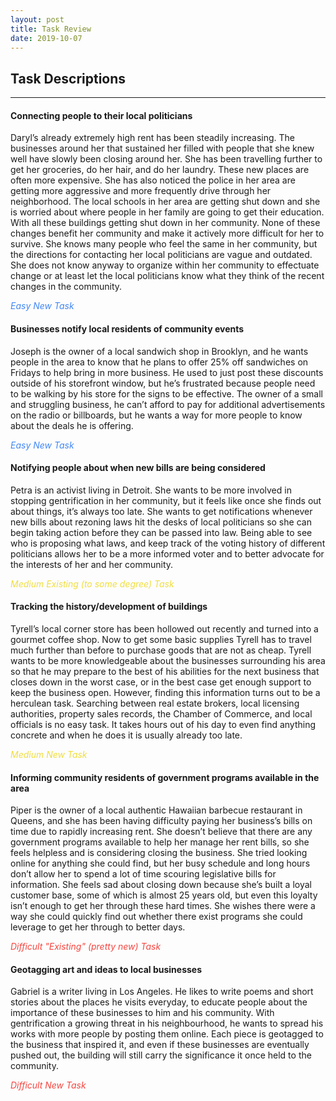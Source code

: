 ```yaml
---
layout: post
title: Task Review
date: 2019-10-07
---
```


## Task Descriptions

---

#### Connecting people to their local politicians

Daryl’s already extremely high rent has been steadily increasing. The businesses around her that sustained her filled with people that she knew well have slowly been closing around her. She has been travelling further to get her groceries, do her hair, and do her laundry. These new places are often more expensive. She has also noticed the police in her area are getting more aggressive and more frequently drive through her neighborhood. The local schools in her area are getting shut down and she is worried about where people in her family are going to get their education. With all these buildings getting shut down in her community. None of these changes benefit her community and make it actively more difficult for her to survive. She knows many people who feel the same in her community, but the directions for contacting her local politicians are vague and outdated. She does not know anyway to organize within her community to effectuate change or at least let the local politicians know what they think of the recent changes in the community. 

*<span style="color:#4287f5">Easy New Task</span>*


#### Businesses notify local residents of community events

Joseph is the owner of a local sandwich shop in Brooklyn, and he wants people in the area to know that he plans to offer 25% off sandwiches on Fridays to help bring in more business. He used to just post these discounts outside of his storefront window, but he’s frustrated because people need to be walking by his store for the signs to be effective. The owner of a small and struggling business, he can’t afford to pay for additional advertisements on the radio or billboards, but he wants a way for more people to know about the deals he is offering. 


*<span style="color:#4287f5">Easy New Task</span>*


#### Notifying people about when new bills are being considered

Petra is an activist living in Detroit. She wants to be more involved in stopping gentrification in her community, but it feels like once she finds out about things, it’s always too late. She wants to get notifications whenever new bills about rezoning laws hit the desks of local politicians so she can begin taking action before they can be passed into law. Being able to see who is proposing what laws, and keep track of the voting history of different politicians allows her to be a more informed voter and to better advocate for the interests of her and her community.


*<span style="color:#f0de3e">Medium Existing (to some degree) Task</span>*


#### Tracking the history/development of buildings

Tyrell’s local corner store has been hollowed out recently and turned into a gourmet coffee shop. Now to get some basic supplies Tyrell has to travel much further than before to purchase goods that are not as cheap. Tyrell wants to be more knowledgeable about the businesses surrounding his area so that he may prepare to the best of his abilities for the next business that closes down in the worst case, or in the best case get enough support to keep the business open. However, finding this information turns out to be a herculean task. Searching between real estate brokers, local licensing authorities, property sales records, the Chamber of Commerce, and local officials is no easy task. It takes hours out of his day to even find anything concrete and when he does it is usually already too late. 


*<span style="color:#f0de3e">Medium New Task</span>*


#### Informing community residents of government programs available in the area

Piper is the owner of a local authentic Hawaiian barbecue restaurant in Queens, and she has been having difficulty paying her business’s bills on time due to rapidly increasing rent. She doesn’t believe that there are any government programs available to help her manage her rent bills, so she feels helpless and is considering closing the business. She tried looking online for anything she could find, but her busy schedule and long hours don’t allow her to spend a lot of time scouring legislative bills for information. She feels sad about closing down because she’s built a loyal customer base, some of which is almost 25 years old, but even this loyalty isn’t enough to get her through these hard times. She wishes there were a way she could quickly find out whether there exist programs she could leverage to get her through to better days.


*<span style="color:#f54640">Difficult "Existing" (pretty new) Task</span>*


#### Geotagging art and ideas to local businesses

Gabriel is a writer living in Los Angeles. He likes to write poems and short stories about the places he visits everyday, to educate people about the importance of these businesses to him and his community. With gentrification a growing threat in his neighbourhood, he wants to spread his works with more people by posting them online. Each piece is geotagged to the business that inspired it, and even if these businesses are eventually pushed out, the building will still carry the significance it once held to the community.


*<span style="color:#f54640">Difficult New Task</span>*

